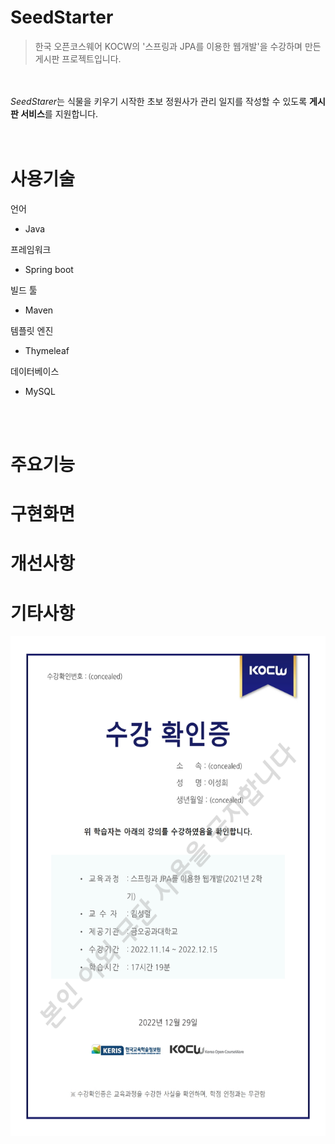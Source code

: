 
# SeedStarter

> 한국 오픈코스웨어 KOCW의 '스프링과 JPA를 이용한 웹개발'을 수강하며 만든 게시판 프로젝트입니다.



</br></br>
*SeedStarer*는 식물을 키우기 시작한 초보 정원사가 관리 일지를 작성할 수 있도록 **게시판 서비스**를 지원합니다.
</br></br></br>



# 사용기술

언어
  * Java

프레임워크
  * Spring boot

빌드 툴
  * Maven

템플릿 엔진
  * Thymeleaf

데이터베이스
  * MySQL

</br></br>

# 주요기능

# 구현화면

# 개선사항

# 기타사항

<img src="images/수강확인증_1.png" width="600" height="800">


